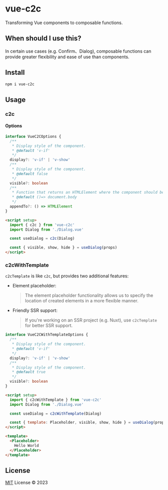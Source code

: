 # vue-c2c

Transforming Vue components to composable functions.

## When should I use this?

In certain use cases (e.g. Confirm、Dialog), composable functions can provide greater flexibility and ease of use than components. 

## Install

```bash
npm i vue-c2c
```

## Usage

### c2c

#### Options

```ts
interface VueC2COptions {
  /**
   * Display style of the component.
   * @default 'v-if'
   */
  display?: 'v-if' | 'v-show'
  /**
   * Display style of the component.
   * @default false
   */
  visible?: boolean
  /**
   * Function that returns an HTMLElement where the component should be appended to.
   * @default ()=> document.body
   */
  appendTo?: () => HTMLElement
}
```

```html
<script setup>
  import { c2c } from 'vue-c2c'
  import Dialog from './Dialog.vue'

  const useDialog = c2c(Dialog)

  const { visible, show, hide } = useDialog(props)
</script>
```

### c2cWithTemplate

`c2cTemplate` is like `c2c`, but provides two additional features: 

- Element placeholder: 

  > The element placeholder functionality allows us to specify the location of created elements in a more flexible manner.

- Friendly SSR support:
  
  > If you're working on an SSR project (e.g. Nuxt), use `c2cTemplate` for better SSR support.

```ts
interface VueC2CWithTemplateOptions {
  /**
   * Display style of the component.
   * @default 'v-if'
   */
  display?: 'v-if' | 'v-show'
  /**
   * Display style of the component.
   * @default true
   */
  visible?: boolean
}
```

```html
<script setup>
  import { c2cWithTemplate } from 'vue-c2c'
  import Dialog from './Dialog.vue'

  const useDialog = c2cWithTemplate(Dialog)

  const { template: Placeholder, visible, show, hide } = useDialog(props)
</script>

<template>
  <Placeholder>
    Hello World
  </Placeholder>
</template>
```

## License

[MIT](./LICENSE) License © 2023
